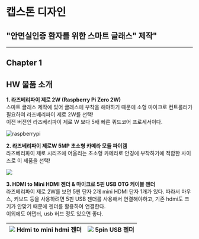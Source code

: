# 캡스톤 디자인 
## "안면실인증 환자를 위한 스마트 글래스" 제작"

---
## Chapter 1
## HW 물품 소개
 **1. 라즈베리파이 제로 2W (Raspberry Pi Zero 2W)**<br>
 스마트 글래스 제작에 있어 글래스에 부착을 해야하기 때문에 소형 마이크로 컨트롤러가 필요하여 라즈베리파이 제로 2W를 선택! <br>
 이전 버전인 라즈베리파이 제로 W 보다 5배 빠른 쿼드코어 프로세서이다.

 ![raspberrypi](https://blog.kakaocdn.net/dn/beLAcn/btru5rmIAUn/xnOWXKVDd4dx03E3jhTe7k/img.png)
 
**2. 라즈베리파이 제로W 5MP 초소형 카메라 모듈 파이캠**<br>
라즈베리파이 제로 시리즈에 어울리는 초소형 카메라로 안경에 부착하기에 적합한 사이즈로 이 제품을 선택!

![](https://www.devicemart.co.kr/data/collect_img/kind_0/goods/large/1376528.jpg)

**3. HDMI to Mini HDMI 젠더 & 마이크로 5핀 USB OTG 케이블 젠더**<br>
라즈베리파이 제로 2W를 보면 5핀 단자 2개 mini HDMI 단자 1개가 있다. 따라서 마우스, 키보드 등을 사용하려면 5핀 USB 젠더를 사용해서 연결해야하고, 기존 hdmi도 크기가 안맞기 때문에 젠더를 활용하여 연결한다. <br>
이외에도 어댑터, usb 허브 정도 있으면 좋다.<br>

![](https://encrypted-tbn0.gstatic.com/images?q=tbn:ANd9GcSp_DsKBwx6BGmi3a1YRWXGhwQTDzk21MtPiA&usqp=CAU) Hdmi to mini hdmi 젠더 | ![](https://gdimg.gmarket.co.kr/1587607753/still/600?ver=1554447275) 5pin USB 젠더
--- | --- | 


